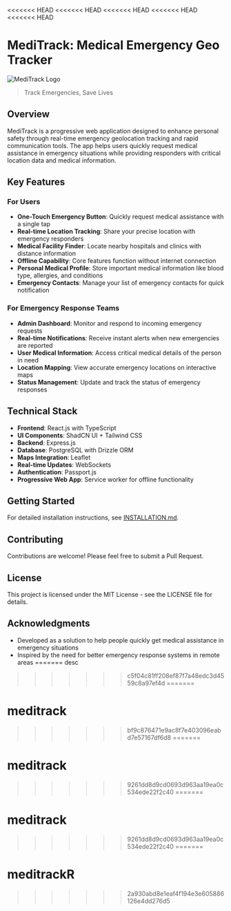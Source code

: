 <<<<<<< HEAD
<<<<<<< HEAD
<<<<<<< HEAD
<<<<<<< HEAD
<<<<<<< HEAD
# MediTrack: Medical Emergency Geo Tracker

![MediTrack Logo](./generated-icon.png)

> Track Emergencies, Save Lives

## Overview

MediTrack is a progressive web application designed to enhance personal safety through real-time emergency geolocation tracking and rapid communication tools. The app helps users quickly request medical assistance in emergency situations while providing responders with critical location data and medical information.

## Key Features

### For Users
- **One-Touch Emergency Button**: Quickly request medical assistance with a single tap
- **Real-time Location Tracking**: Share your precise location with emergency responders
- **Medical Facility Finder**: Locate nearby hospitals and clinics with distance information
- **Offline Capability**: Core features function without internet connection
- **Personal Medical Profile**: Store important medical information like blood type, allergies, and conditions
- **Emergency Contacts**: Manage your list of emergency contacts for quick notification

### For Emergency Response Teams
- **Admin Dashboard**: Monitor and respond to incoming emergency requests
- **Real-time Notifications**: Receive instant alerts when new emergencies are reported
- **User Medical Information**: Access critical medical details of the person in need
- **Location Mapping**: View accurate emergency locations on interactive maps
- **Status Management**: Update and track the status of emergency responses

## Technical Stack

- **Frontend**: React.js with TypeScript
- **UI Components**: ShadCN UI + Tailwind CSS
- **Backend**: Express.js
- **Database**: PostgreSQL with Drizzle ORM
- **Maps Integration**: Leaflet
- **Real-time Updates**: WebSockets
- **Authentication**: Passport.js
- **Progressive Web App**: Service worker for offline functionality

## Getting Started

For detailed installation instructions, see [INSTALLATION.md](./INSTALLATION.md).

## Contributing

Contributions are welcome! Please feel free to submit a Pull Request.

## License

This project is licensed under the MIT License - see the LICENSE file for details.

## Acknowledgments

- Developed as a solution to help people quickly get medical assistance in emergency situations
- Inspired by the need for better emergency response systems in remote areas
=======
desc
>>>>>>> c5f04c81ff208ef87f7a48edc3d4559c8a97ef4d
=======
# meditrack
>>>>>>> bf9c876471e9ac8f7e403096eabd7e57167df6d8
=======
# meditrack
>>>>>>> 9261dd8d9cd0693d963aa19ea0c534ede22f2c40
=======
# meditrack
>>>>>>> 9261dd8d9cd0693d963aa19ea0c534ede22f2c40
=======
# meditrackR
>>>>>>> 2a930abd8e1eaf4f194e3e605886126e4dd276d5
